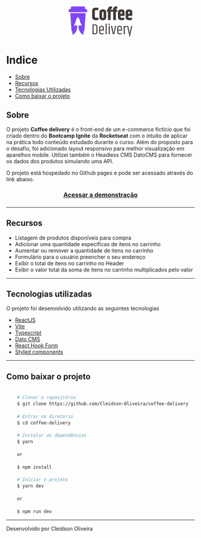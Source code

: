 <h1 align="center">
    <img src="src/assets/logo.svg">
</h1>

# Indice

* [Sobre](#sobre)
* [Recursos](#recursos)
* [Tecnologias Utilizadas](#tecnologias-utilizadas)
* [Como baixar o projeto](#como-baixar-o-projeto)

## Sobre

O projeto **Coffee delivery** é o front-end de um e-commerce fictício que foi criado dentro do **Bootcamp Ignite** da **Rocketseat** com o intuito de aplicar na prática todo conteúdo estudado durante o curso.
Além do proposto para o desafio, foi adicionado layout responsivo para melhor visualização em aparelhos mobile. Utilizei também o Headless CMS DatoCMS para fornecer os dados dos produtos simulando uma API.

O projeto está hospedado no Github pages e pode ser acessado através do link abaixo.

<h3 align="center">
    <a href="https://cleidson-oliveira.github.io/coffee-delivery">Acessar a demonstração</a>
<h3 >

---

## Recursos

- Listagem de produtos disponíveis para compra
- Adicionar uma quantidade específicas de itens no carrinho
- Aumentar ou remover a quantidade de itens no carrinho
- Formulário para o usuário preencher o seu endereço
- Exibir o total de itens no carrinho no Header
- Exibir o valor total da soma de itens no carrinho multiplicados pelo valor

---

## Tecnologias utilizadas

O projeto foi desenvolvido utilizando as seguintes tecnologias

- [ReactJS](https://reactjs.org)
- [Vite](https://vitejs.dev/)
- [Typescript](https://www.typescriptlang.org/)
- [Dato CMS](https://www.datocms.com/)
- [React Hook Form](https://react-hook-form.com/)
- [Styled components](https://styled-components.com/)    
    
---

## Como baixar o projeto

```bash

    # Clonar o repositório
    $ git clone https://github.com/Cleidson-Oliveira/coffee-delivery

    # Entrar no diretório
    $ cd coffee-delivery

    # Instalar as dependências
    $ yarn

    or

    $ npm install

    # Iniciar o projeto
    $ yarn dev
    
    or

    $ npm run dev
```

---

Desenvolvido por Cleidson Oliveira
